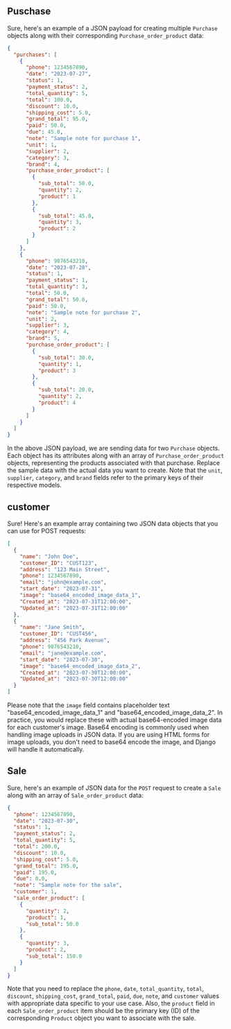 ## Puschase 


Sure, here's an example of a JSON payload for creating multiple `Purchase` objects along with their corresponding `Purchase_order_product` data:

```json
{
  "purchases": [
    {
      "phone": 1234567890,
      "date": "2023-07-27",
      "status": 1,
      "payment_status": 2,
      "total_quantity": 5,
      "total": 100.0,
      "discount": 10.0,
      "shipping_cost": 5.0,
      "grand_total": 95.0,
      "paid": 50.0,
      "due": 45.0,
      "note": "Sample note for purchase 1",
      "unit": 1,
      "supplier": 2,
      "category": 3,
      "brand": 4,
      "purchase_order_product": [
        {
          "sub_total": 50.0,
          "quantity": 2,
          "product": 1
        },
        {
          "sub_total": 45.0,
          "quantity": 3,
          "product": 2
        }
      ]
    },
    {
      "phone": 9876543210,
      "date": "2023-07-28",
      "status": 1,
      "payment_status": 1,
      "total_quantity": 3,
      "total": 50.0,
      "grand_total": 50.0,
      "paid": 50.0,
      "note": "Sample note for purchase 2",
      "unit": 2,
      "supplier": 3,
      "category": 4,
      "brand": 5,
      "purchase_order_product": [
        {
          "sub_total": 30.0,
          "quantity": 1,
          "product": 3
        },
        {
          "sub_total": 20.0,
          "quantity": 2,
          "product": 4
        }
      ]
    }
  ]
}
```

In the above JSON payload, we are sending data for two `Purchase` objects. Each object has its attributes along with an array of `Purchase_order_product` objects, representing the products associated with that purchase. Replace the sample data with the actual data you want to create. Note that the `unit`, `supplier`, `category`, and `brand` fields refer to the primary keys of their respective models.



## customer
Sure! Here's an example array containing two JSON data objects that you can use for POST requests:

```json
[
  {
    "name": "John Doe",
    "customer_ID": "CUST123",
    "address": "123 Main Street",
    "phone": 1234567890,
    "email": "john@example.com",
    "start_date": "2023-07-31",
    "image": "base64_encoded_image_data_1",
    "Created_at": "2023-07-31T12:00:00",
    "Updated_at": "2023-07-31T12:00:00"
  },
  {
    "name": "Jane Smith",
    "customer_ID": "CUST456",
    "address": "456 Park Avenue",
    "phone": 9876543210,
    "email": "jane@example.com",
    "start_date": "2023-07-30",
    "image": "base64_encoded_image_data_2",
    "Created_at": "2023-07-30T12:00:00",
    "Updated_at": "2023-07-30T12:00:00"
  }
]
```

Please note that the `image` field contains placeholder text "base64_encoded_image_data_1" and "base64_encoded_image_data_2". In practice, you would replace these with actual base64-encoded image data for each customer's image. Base64 encoding is commonly used when handling image uploads in JSON data. If you are using HTML forms for image uploads, you don't need to base64 encode the image, and Django will handle it automatically.


## Sale
Sure, here's an example of JSON data for the `POST` request to create a `Sale` along with an array of `Sale_order_product` data:

```json
{
  "phone": 1234567890,
  "date": "2023-07-30",
  "status": 1,
  "payment_status": 2,
  "total_quantity": 5,
  "total": 200.0,
  "discount": 10.0,
  "shipping_cost": 5.0,
  "grand_total": 195.0,
  "paid": 195.0,
  "due": 0.0,
  "note": "Sample note for the sale",
  "customer": 1,
  "sale_order_product": [
    {
      "quantity": 2,
      "product": 1,
      "sub_total": 50.0
    },
    {
      "quantity": 3,
      "product": 2,
      "sub_total": 150.0
    }
  ]
}
```

Note that you need to replace the `phone`, `date`, `total_quantity`, `total`, `discount`, `shipping_cost`, `grand_total`, `paid`, `due`, `note`, and `customer` values with appropriate data specific to your use case. Also, the `product` field in each `Sale_order_product` item should be the primary key (ID) of the corresponding `Product` object you want to associate with the sale.
